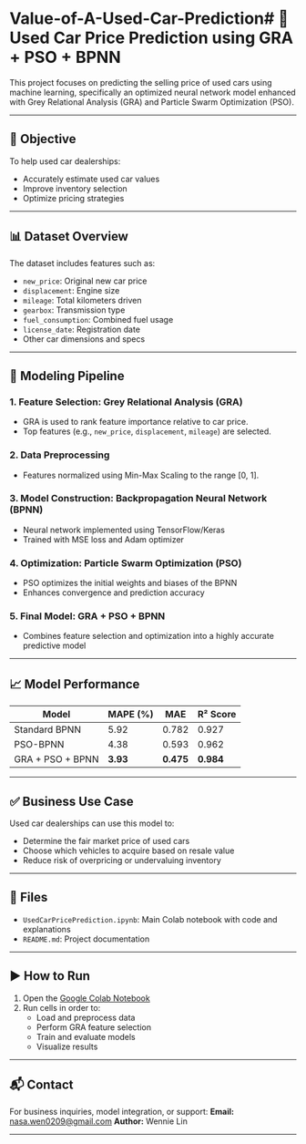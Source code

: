 # Value-of-A-Used-Car-Prediction# 🚗 Used Car Price Prediction using GRA + PSO + BPNN

This project focuses on predicting the selling price of used cars using machine learning, specifically an optimized neural network model enhanced with Grey Relational Analysis (GRA) and Particle Swarm Optimization (PSO).

---

## 📌 Objective

To help used car dealerships:
- Accurately estimate used car values
- Improve inventory selection
- Optimize pricing strategies

---

## 📊 Dataset Overview

The dataset includes features such as:
- `new_price`: Original new car price
- `displacement`: Engine size
- `mileage`: Total kilometers driven
- `gearbox`: Transmission type
- `fuel_consumption`: Combined fuel usage
- `license_date`: Registration date
- Other car dimensions and specs

---

## 🔧 Modeling Pipeline

### 1. **Feature Selection: Grey Relational Analysis (GRA)**
- GRA is used to rank feature importance relative to car price.
- Top features (e.g., `new_price`, `displacement`, `mileage`) are selected.

### 2. **Data Preprocessing**
- Features normalized using Min-Max Scaling to the range [0, 1].

### 3. **Model Construction: Backpropagation Neural Network (BPNN)**
- Neural network implemented using TensorFlow/Keras
- Trained with MSE loss and Adam optimizer

### 4. **Optimization: Particle Swarm Optimization (PSO)**
- PSO optimizes the initial weights and biases of the BPNN
- Enhances convergence and prediction accuracy

### 5. **Final Model: GRA + PSO + BPNN**
- Combines feature selection and optimization into a highly accurate predictive model

---

## 📈 Model Performance

| Model              | MAPE (%) | MAE   | R² Score |
|-------------------|----------|-------|----------|
| Standard BPNN     | 5.92     | 0.782 | 0.927    |
| PSO-BPNN          | 4.38     | 0.593 | 0.962    |
| GRA + PSO + BPNN  | **3.93** | **0.475** | **0.984** |

---

## ✅ Business Use Case

Used car dealerships can use this model to:
- Determine the fair market price of used cars
- Choose which vehicles to acquire based on resale value
- Reduce risk of overpricing or undervaluing inventory

---

## 📂 Files

- `UsedCarPricePrediction.ipynb`: Main Colab notebook with code and explanations
- `README.md`: Project documentation

---

## ▶️ How to Run

1. Open the [Google Colab Notebook](https://colab.research.google.com/drive/1nSOMeTzHDzdJNENPrj3I39vFCPLUge-4#scrollTo=inSPzPKvLqZe)
2. Run cells in order to:
   - Load and preprocess data
   - Perform GRA feature selection
   - Train and evaluate models
   - Visualize results

---

## 📬 Contact

For business inquiries, model integration, or support:
**Email:** nasa.wen0209@gmail.com
**Author:** Wennie Lin

---

